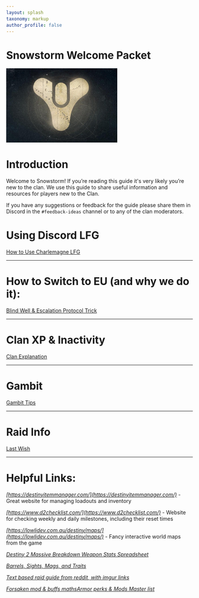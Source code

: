```yaml
---
layout: splash
taxonomy: markup
author_profile: false
---
```


# Snowstorm Welcome Packet

<!---
![](Tricorn.jpg)
--->
<img src="Tricorn.jpg" width="300"/>

# Introduction

Welcome to Snowstorm! If you’re reading this guide it's very likely you’re new to the clan. We use this guide to share useful information and resources for players new to the Clan.

If you have any suggestions or feedback for the guide please share them in Discord in the `#feedback-ideas` channel or to any of the clan moderators.

# Using Discord LFG

[How to Use Charlemagne LFG](https://snowstormclan.github.io/Welcome-Packet/How-to-Use-Charlemagne-LFG)

---

# How to Switch to EU (and why we do it):

[Blind Well & Escalation Protocol Trick](https://snowstormclan.github.io/Welcome-Packet/Blind-Well-Escalation-Protocol-Trick)

---

# Clan XP & Inactivity

[Clan Explanation](https://snowstormclan.github.io/Welcome-Packet/Clan-Explanation)

---

# Gambit

[Gambit Tips](https://snowstormclan.github.io/Welcome-Packet/Gambit-Tips)

---

# Raid Info

[Last Wish](https://snowstormclan.github.io/Welcome-Packet/Last-Wish)

---

# Helpful Links:

*[https://destinyitemmanager.com/](https://destinyitemmanager.com/)* - Great website for managing loadouts and inventory

*[https://www.d2checklist.com/](https://www.d2checklist.com/)* - Website for checking weekly and daily milestones, including their reset times

*[https://lowlidev.com.au/destiny/maps/](https://lowlidev.com.au/destiny/maps/)* - Fancy interactive world maps from the game

*[Destiny 2 Massive Breakdown Weapon Stats Spreadsheet](https://docs.google.com/spreadsheets/d/1_6zsM7kzvg0aUT8YtM_-Wg_5K1gKDOlrwfVzutEjq-s/htmlview?sle=true#gid=388764678)*

*[Barrels, Sights, Mags, and Traits](https://docs.google.com/spreadsheets/d/1SX93Tq_Oi_Q6n-_gI79QUWkUAYANkbJEcBk0mhx8khE/edit#gid=1530714353)*

*[Text based raid guide from reddit, with imgur links](https://www.reddit.com/r/DestinyTheGame/comments/9h7esr/last_wish_raid_encounter_guide_strategy/?st=JMARC7SI&sh=b802d8ff)*

*[Forsaken mod & buffs maths](https://www.reddit.com/r/DestinyTheGame/comments/9evvuc/the_collaborative_forsaken_math_list/)[Armor perks & Mods Master list](https://www.reddit.com/r/DestinyTheGame/comments/9cptcp/spoiler_guide_for_armor_perks_and_mods/)*
